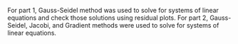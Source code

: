 For part 1, Gauss-Seidel method was used to solve for systems of linear equations and check those solutions using residual plots. For part 2, Gauss-Seidel, Jacobi, and Gradient methods were used to solve for systems of linear equations.
